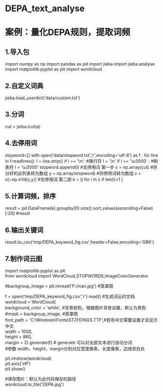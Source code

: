 # DEPA_text_analyse
# 案例：量化DEPA规则，提取词频
## 1.导入包
import numpy as np
import pandas as pd 
import jieba
import jieba.analyse
import matplotlib.pyplot as plt
import wordcloud
## 2.自定义词典
jieba.load_userdict('data/custom.txt')
## 3.分词
cut = jieba.lcut(a)
## 4.去停用词
stopword=[]
with open('data/stopword.txt','r',encoding='utf-8') as f :
    for line in f.readlines():
        l = line.strip()
        if l == '\\n':  #换行符
            l = '\n'
        if l == '\\u3000' : #制表符
            l = '\u3000'
        stopword.append(l)
#去停用词 第一步
x = np.array(cut)    #将分好的此列表转为数组
y = np.array(stopword)   #将停用词转为数组
z = x[~np.in1d(x,y)]
#去停用词 第二部
k = [i for i in z if len(i)>1 ]

## 5.计算词频，排序
result = pd.DataFrame(k).groupby(0).size().sort_values(ascending=False) [:20]
#result

## 6.输出关键词
result.to_csv('tmp/DEPA_keyword_fig.csv',header=False,encoding='GBK')

## 7.制作词云图
import matplotlib.pyplot as plt  
from wordcloud import WordCloud,STOPWORDS,ImageColorGenerator  
  
#backgroup_Image = plt.imread('F:/man.jpg') #笼罩图  
  
f = open('tmp/DEPA_keyword_fig.csv','r').read()  #生成词云的文档  
wordcloud = WordCloud(  
        background_color = 'white', #背景颜色，根据图片背景设置，默认为黑色  
        #mask = backgroup_Image, #笼罩图  
        font_path = 'C:\Windows\Fonts\STZHONGS.TTF',#若有中文需要设置才会显示中文  
        width = 1000,  
        height = 860,  
        margin = 2).generate(f) # generate 可以对全部文本进行自动分词  
#参数 width，height，margin分别对应宽度像素，长度像素，边缘空白处  
  
plt.imshow(wordcloud)  
plt.axis('off')  
plt.show()  
  
#保存图片：默认为此代码保存的路径  
wordcloud.to_file('DEPA.jpg') 
